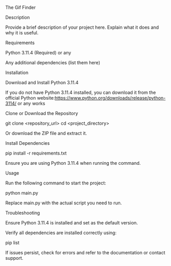 The Gif Finder

Description

Provide a brief description of your project here. Explain what it does and why it is useful.

Requirements

Python 3.11.4 (Required) or any

Any additional dependencies (list them here)

Installation

Download and Install Python 3.11.4

If you do not have Python 3.11.4 installed, you can download it from the official Python website:https://www.python.org/downloads/release/python-3114/ or any works

Clone or Download the Repository

git clone <repository_url>
cd <project_directory>

Or download the ZIP file and extract it.

Install Dependencies

pip install -r requirements.txt

Ensure you are using Python 3.11.4 when running the command.

Usage

Run the following command to start the project:

python main.py

Replace main.py with the actual script you need to run.

Troubleshooting

Ensure Python 3.11.4 is installed and set as the default version.

Verify all dependencies are installed correctly using:

pip list

If issues persist, check for errors and refer to the documentation or contact support.

